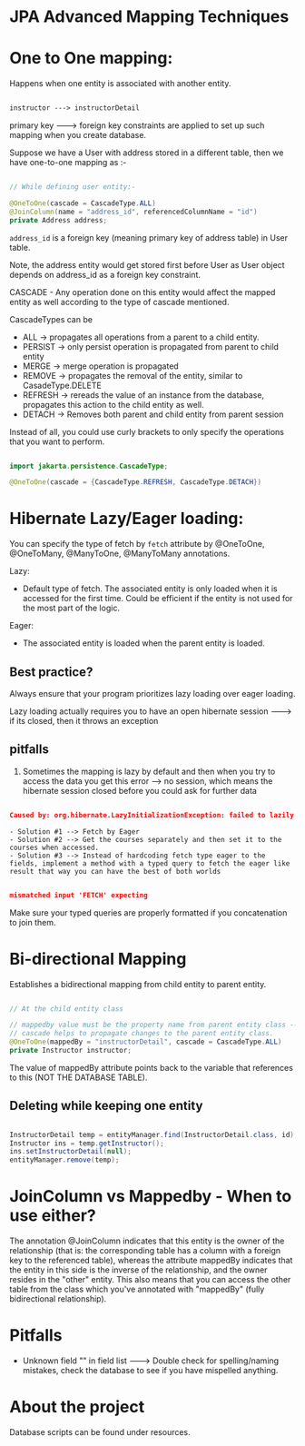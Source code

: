 # JPA Advanced Mapping Techniques

# One to One mapping:

Happens when one entity is associated with another entity.

```html

instructor ---> instructorDetail

```

primary key ---> foreign key constraints are applied to set up such mapping when you create database.

Suppose we have a User with address stored in a different table, then we have one-to-one mapping as :-

```java

// While defining user entity:-

@OneToOne(cascade = CascadeType.ALL)
@JoinColumn(name = "address_id", referencedColumnName = "id")
private Address address;

```

`address_id` is a foreign key (meaning primary key of address table) in User table. 

Note, the address entity would get stored first before User as User object depends on address_id as a foreign key constraint.

CASCADE - Any operation done on this entity would affect the mapped entity as well according to the type of cascade mentioned.

CascadeTypes can be
- ALL ->  propagates all operations from a parent to a child entity.
- PERSIST -> only persist operation is propagated from parent to child entity
- MERGE -> merge operation is propagated
- REMOVE -> propagates the removal of the entity, similar to CasadeType.DELETE
- REFRESH -> rereads the value of an instance from the database, propagates this action to the child entity as well.
- DETACH -> Removes both parent and child entity from parent session

Instead of all, you could use curly brackets to only specify the operations that you want to perform.
```java

import jakarta.persistence.CascadeType;

@OneToOne(cascade = {CascadeType.REFRESH, CascadeType.DETACH})

```

# Hibernate Lazy/Eager loading:

You can specify the type of fetch by `fetch` attribute by @OneToOne, @OneToMany, @ManyToOne, @ManyToMany annotations.

Lazy: 
- Default type of fetch. The associated entity is only loaded when it is accessed for the first time. Could be efficient if the entity is not used for the most part of the logic.

Eager:

- The associated entity is loaded when the parent entity is loaded.

## Best practice?

Always ensure that your program prioritizes lazy loading over eager loading.

Lazy loading actually requires you to have an open hibernate session ---> if its closed, then it throws an exception 

## pitfalls

1) Sometimes the mapping is lazy by default and then when you try to access the data you get this error --> no session, which means the hibernate session closed before you could ask for further data
```json

Caused by: org.hibernate.LazyInitializationException: failed to lazily initialize a collection of role: com.bsn.jpaAdvancedMapping.entity.Instructor.courses: could not initialize proxy - no Session


```
    - Solution #1 --> Fetch by Eager
    - Solution #2 --> Get the courses separately and then set it to the courses when accessed.
    - Solution #3 --> Instead of hardcoding fetch type eager to the fields, implement a method with a typed query to fetch the eager like result that way you can have the best of both worlds

```json

mismatched input 'FETCH' expecting

```

Make sure your typed queries are properly formatted if you concatenation to join them.

# Bi-directional Mapping

Establishes a bidirectional mapping from child entity to parent entity. 

```java

// At the child entity class

// mappedby value must be the property name from parent entity class ---> private InstructorDetail instructorDetail;
// cascade helps to propagate changes to the parent entity class.
@OneToOne(mappedBy = "instructorDetail", cascade = CascadeType.ALL)
private Instructor instructor;

```

The value of mappedBy attribute points back to the variable that references to this (NOT THE DATABASE TABLE).

## Deleting while keeping one entity

```java

InstructorDetail temp = entityManager.find(InstructorDetail.class, id);
Instructor ins = temp.getInstructor();
ins.setInstructorDetail(null);
entityManager.remove(temp);

```

# JoinColumn vs Mappedby - When to use either?

The annotation @JoinColumn indicates that this entity is the owner of the relationship (that is: the corresponding table has a column with a foreign key to the referenced table), whereas the attribute mappedBy indicates that the entity in this side is the inverse of the relationship, and the owner resides in the "other" entity. This also means that you can access the other table from the class which you've annotated with "mappedBy" (fully bidirectional relationship).



# Pitfalls

- Unknown field "<name>" in field list ---> Double check for spelling/naming mistakes, check the database to see if you have mispelled anything.

# About the project

Database scripts can be found under resources.
